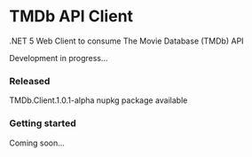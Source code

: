 # TMDb API Client
.NET 5 Web Client to consume The Movie Database (TMDb) API

Development in progress...

### Released
TMDb.Client.1.0.1-alpha nupkg package available

### Getting started

Coming soon...
